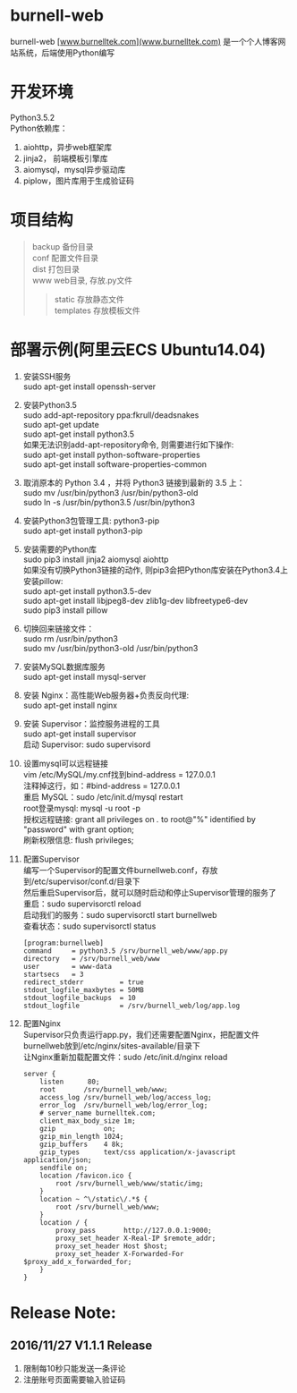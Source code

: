 burnell-web
===========
burnell-web [www.burnelltek.com](www.burnelltek.com) 是一个个人博客网站系统，后端使用Python编写

# 开发环境
Python3.5.2 <br>
Python依赖库：<br>
1. aiohttp，异步web框架库 <br>
2. jinja2， 前端模板引擎库 <br>
3. aiomysql，mysql异步驱动库 <br>
4. piplow，图片库用于生成验证码 <br>

# 项目结构
>backup                备份目录 <br>
>conf                  配置文件目录 <br>
>dist                  打包目录 <br>
>www                   web目录, 存放.py文件 <br>
>>static               存放静态文件 <br>
>>templates            存放模板文件 <br>

# 部署示例(阿里云ECS Ubuntu14.04)
1. 安装SSH服务 <br>
sudo apt-get install openssh-server <br>

2. 安装Python3.5 <br>
sudo add-apt-repository ppa:fkrull/deadsnakes <br>
sudo apt-get update <br>
sudo apt-get install python3.5 <br>
如果无法识别add-apt-repository命令, 则需要进行如下操作: <br>
sudo apt-get install python-software-properties <br>
sudo apt-get install software-properties-common <br>

3. 取消原本的 Python 3.4 ，并将 Python3 链接到最新的 3.5 上：<br>
sudo mv /usr/bin/python3 /usr/bin/python3-old <br>
sudo ln -s /usr/bin/python3.5 /usr/bin/python3 <br>

4. 安装Python3包管理工具: python3-pip <br>
sudo apt-get install python3-pip <br>

5. 安装需要的Python库 <br>
sudo pip3 install jinja2 aiomysql aiohttp <br>
如果没有切换Python3链接的动作, 则pip3会把Python库安装在Python3.4上 <br>
安装pillow: <br>
sudo apt-get install python3.5-dev <br>
sudo apt-get install libjpeg8-dev zlib1g-dev libfreetype6-dev <br>
sudo pip3 install pillow <br>

6. 切换回来链接文件：<br>
sudo rm /usr/bin/python3 <br>
sudo mv /usr/bin/python3-old /usr/bin/python3 <br>

7. 安装MySQL数据库服务 <br>
sudo apt-get install mysql-server <br>

8. 安装 Nginx：高性能Web服务器+负责反向代理: <br>
sudo apt-get install nginx <br>
  
9. 安装 Supervisor：监控服务进程的工具 <br>
sudo apt-get install supervisor <br>
启动 Supervisor: sudo supervisord <br>

10. 设置mysql可以远程链接 <br>
vim /etc/MySQL/my.cnf找到bind-address = 127.0.0.1 <br>
注释掉这行，如：#bind-address = 127.0.0.1 <br>
重启 MySQL：sudo /etc/init.d/mysql restart <br>
root登录mysql: mysql -u root -p <br>
授权远程链接: grant all privileges on *.* to root@"%" identified by "password" with grant option; <br>
刷新权限信息: flush privileges; <br>

11. 配置Supervisor <br>
编写一个Supervisor的配置文件burnellweb.conf，存放到/etc/supervisor/conf.d/目录下<br>
然后重启Supervisor后，就可以随时启动和停止Supervisor管理的服务了<br>
重启：sudo supervisorctl reload <br>
启动我们的服务：sudo supervisorctl start burnellweb <br>
查看状态：sudo supervisorctl status<br>
    ```
    [program:burnellweb]
    command     = python3.5 /srv/burnell_web/www/app.py
    directory   = /srv/burnell_web/www
    user        = www-data
    startsecs   = 3
    redirect_stderr         = true
    stdout_logfile_maxbytes = 50MB
    stdout_logfile_backups  = 10
    stdout_logfile          = /srv/burnell_web/log/app.log
    ```


12. 配置Nginx <br>
Supervisor只负责运行app.py，我们还需要配置Nginx，把配置文件burnellweb放到/etc/nginx/sites-available/目录下<br>
让Nginx重新加载配置文件：sudo /etc/init.d/nginx reload <br>
    ```
    server {
        listen      80;
        root       /srv/burnell_web/www;
        access_log /srv/burnell_web/log/access_log;
        error_log  /srv/burnell_web/log/error_log;
        # server_name burnelltek.com;
        client_max_body_size 1m;
        gzip            on;
        gzip_min_length 1024;
        gzip_buffers    4 8k;
        gzip_types      text/css application/x-javascript application/json;
        sendfile on;
        location /favicon.ico {
            root /srv/burnell_web/www/static/img;
        }
        location ~ ^\/static\/.*$ {
            root /srv/burnell_web/www;
        }
        location / {
            proxy_pass       http://127.0.0.1:9000;
            proxy_set_header X-Real-IP $remote_addr;
            proxy_set_header Host $host;
            proxy_set_header X-Forwarded-For $proxy_add_x_forwarded_for;
        }
    }
    ```


# Release Note: <br>
## 2016/11/27 V1.1.1 Release <br>
1. 限制每10秒只能发送一条评论 <br>
2. 注册账号页面需要输入验证码 <br>







